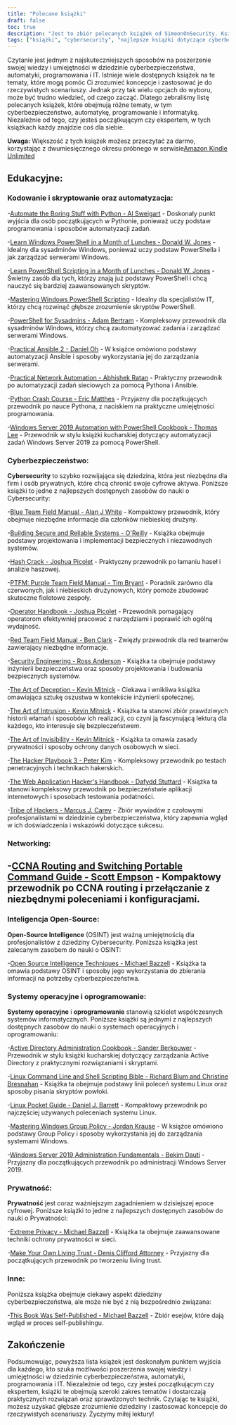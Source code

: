 ```yaml
---
title: "Polecane książki"
draft: false
toc: true
description: "Jest to zbiór polecanych książek od SimeonOnSecurity. Książki obejmują różne tematy, w tym automatyzację kodowania i skryptów, cyberbezpieczeństwo, sieci, inteligencję open-source, systemy operacyjne i oprogramowanie, prywatność i inne powiązane tematy. Dzięki dwumiesięcznej próbie Amazon Kindle Unlimited, możesz przeczytać większość tych książek za darmo. Ta kolekcja oferuje szereg książek zarówno dla początkujących, jak i ekspertów, z tytułami takimi jak Python Crash Course i The Art of Deception. Niezależnie od tego, czy chcesz poprawić swoje umiejętności kodowania, czy zbudować lepsze zrozumienie cyberbezpieczeństwa, ta kolekcja ma coś dla każdego."
tags: ["książki", "cybersecurity", "najlepsze książki dotyczące cyberbezpieczeństwa", "najlepsze książki dla automatyków", "książki o automatyce", "rekomendacje książek o cyberbezpieczeństwie", "bezpieczeństwo cyberprzestrzeni", "Kodowanie i skrypty", "Automatyka", "Windows PowerShell", "sysadminów", "Ansible", "Automatyzacja sieci", "Python", "Windows Server 2019 r", "Niebieski zespół", "Tworzenie bezpiecznych i niezawodnych systemów", "Hash Crack", "PTFM", "Podręcznik polowy drużyny purpurowej", "Podręcznik operatora", "Podręcznik terenowy Red Team", "Inżynieria bezpieczeństwa", "Sztuka podstępu", "Sztuka włamywania się", "Sztuka niewidzialności", "Podręcznik Hakera", "Podręcznik hakera aplikacji internetowych", "Plemię hakerów", "Tworzenie sieci", "Open Source Intelligence", "Systemy operacyjne", "Oprogramowanie", "Prywatność", "Ekstremalna prywatność", "Stwórz swój własny fundusz powierniczy", "Inne", "Ta książka została wydana własnym sumptem"]
---
```


Czytanie jest jednym z najskuteczniejszych sposobów na poszerzenie swojej wiedzy i umiejętności w dziedzinie cyberbezpieczeństwa, automatyki, programowania i IT. Istnieje wiele dostępnych książek na te tematy, które mogą pomóc Ci zrozumieć koncepcje i zastosować je do rzeczywistych scenariuszy. Jednak przy tak wielu opcjach do wyboru, może być trudno wiedzieć, od czego zacząć. Dlatego zebraliśmy listę polecanych książek, które obejmują różne tematy, w tym cyberbezpieczeństwo, automatykę, programowanie i informatykę. Niezależnie od tego, czy jesteś początkującym czy ekspertem, w tych książkach każdy znajdzie coś dla siebie.

**Uwaga:** Większość z tych książek możesz przeczytać za darmo, korzystając z dwumiesięcznego okresu próbnego w serwisie[Amazon Kindle Unlimited](https://amzn.to/3rulzJW)

## Edukacyjne:
### Kodowanie i skryptowanie oraz automatyzacja:

-[Automate the Boring Stuff with Python - Al Sweigart](https://amzn.to/334bQRa) - Doskonały punkt wyjścia dla osób początkujących w Pythonie, ponieważ uczy podstaw programowania i sposobów automatyzacji zadań.

-[Learn Windows PowerShell in a Month of Lunches - Donald W. Jones](https://amzn.to/2NKtuFf) - Idealny dla sysadminów Windows, ponieważ uczy podstaw PowerShella i jak zarządzać serwerami Windows.

-[Learn PowerShell Scripting in a Month of Lunches - Donald W. Jones](https://amzn.to/3vljZwq) - Świetny zasób dla tych, którzy znają już podstawy PowerShell i chcą nauczyć się bardziej zaawansowanych skryptów.

-[Mastering Windows PowerShell Scripting](https://amzn.to/3bQ6qwA) - Idealny dla specjalistów IT, którzy chcą rozwinąć głębsze zrozumienie skryptów PowerShell.

-[PowerShell for Sysadmins - Adam Bertram](https://amzn.to/301qpTp) - Kompleksowy przewodnik dla sysadminów Windows, którzy chcą zautomatyzować zadania i zarządzać serwerami Windows.

-[Practical Ansible 2 - Daniel Oh](https://amzn.to/332hwfo) - W książce omówiono podstawy automatyzacji Ansible i sposoby wykorzystania jej do zarządzania serwerami.

-[Practical Network Automation - Abhishek Ratan](https://amzn.to/3hE5Tzd) - Praktyczny przewodnik po automatyzacji zadań sieciowych za pomocą Pythona i Ansible.

-[Python Crash Course - Eric Matthes](https://amzn.to/3pNHOLc) - Przyjazny dla początkujących przewodnik po nauce Pythona, z naciskiem na praktyczne umiejętności programowania.

-[Windows Server 2019 Automation with PowerShell Cookbook - Thomas Lee](https://amzn.to/3q7B7T2) - Przewodnik w stylu książki kucharskiej dotyczący automatyzacji zadań Windows Server 2019 za pomocą PowerShell.

### Cyberbezpieczeństwo:

**Cybersecurity** to szybko rozwijająca się dziedzina, która jest niezbędna dla firm i osób prywatnych, które chcą chronić swoje cyfrowe aktywa. Poniższe książki to jedne z najlepszych dostępnych zasobów do nauki o Cybersecurity:

-[Blue Team Field Manual - Alan J White](https://amzn.to/30Z5il4) - Kompaktowy przewodnik, który obejmuje niezbędne informacje dla członków niebieskiej drużyny.

-[Building Secure and Reliable Systems - O'Reilly](https://amzn.to/303zj2R) - Książka obejmuje podstawy projektowania i implementacji bezpiecznych i niezawodnych systemów.

-[Hash Crack - Joshua Picolet](https://amzn.to/3pRdEGG) - Praktyczny przewodnik po łamaniu haseł i analizie haszowej.

-[PTFM: Purple Team Field Manual - Tim Bryant](https://amzn.to/3uoLhkA) - Poradnik zarówno dla czerwonych, jak i niebieskich drużynowych, który pomoże zbudować skuteczne fioletowe zespoły.

-[Operator Handbook - Joshua Picolet](https://amzn.to/3fkWD2V) - Przewodnik pomagający operatorom efektywniej pracować z narzędziami i poprawić ich ogólną wydajność.

-[Red Team Field Manual - Ben Clark](https://amzn.to/2BBC3fp) - Zwięzły przewodnik dla red teamerów zawierający niezbędne informacje.

-[Security Engineering - Ross Anderson](https://amzn.to/2MBMsNt) - Książka ta obejmuje podstawy inżynierii bezpieczeństwa oraz sposoby projektowania i budowania bezpiecznych systemów.

-[The Art of Deception - Kevin Mitnick](https://amzn.to/3kU5cTs) - Ciekawa i wnikliwa książka omawiająca sztukę oszustwa w kontekście inżynierii społecznej.

-[The Art of Intrusion - Kevin Mitnick](https://amzn.to/334cDl0) - Książka ta stanowi zbiór prawdziwych historii włamań i sposobów ich realizacji, co czyni ją fascynującą lekturą dla każdego, kto interesuje się bezpieczeństwem.

-[The Art of Invisibility - Kevin Mitnick](https://amzn.to/2IZv8QF) - Książka ta omawia zasady prywatności i sposoby ochrony danych osobowych w sieci.

-[The Hacker Playbook 3 - Peter Kim](https://amzn.to/2D6F47L) - Kompleksowy przewodnik po testach penetracyjnych i technikach hakerskich.

-[The Web Application Hacker's Handbook - Dafydd Stuttard](https://amzn.to/3dWnVy1) - Książka ta stanowi kompleksowy przewodnik po bezpieczeństwie aplikacji internetowych i sposobach testowania podatności.

-[Tribe of Hackers - Marcus J. Carey](https://amzn.to/2UNr8VS) - Zbiór wywiadów z czołowymi profesjonalistami w dziedzinie cyberbezpieczeństwa, który zapewnia wgląd w ich doświadczenia i wskazówki dotyczące sukcesu.

### Networking:

-[CCNA Routing and Switching Portable Command Guide - Scott Empson](https://amzn.to/3hFK7eo) - Kompaktowy przewodnik po CCNA routing i przełączanie z niezbędnymi poleceniami i konfiguracjami.
-
### Inteligencja Open-Source:

**Open-Source Intelligence** (OSINT) jest ważną umiejętnością dla profesjonalistów z dziedziny Cybersecurity.
Poniższa książka jest zalecanym zasobem do nauki o OSINT:

-[Open Source Intelligence Techniques - Michael Bazzell](https://amzn.to/39zbWlV) - Książka ta omawia podstawy OSINT i sposoby jego wykorzystania do zbierania informacji na potrzeby cyberbezpieczeństwa.

### Systemy operacyjne i oprogramowanie:

**Systemy operacyjne** i **oprogramowanie** stanowią szkielet współczesnych systemów informatycznych. Poniższe książki są jednymi z najlepszych dostępnych zasobów do nauki o systemach operacyjnych i oprogramowaniu:

-[Active Directory Administration Cookbook - Sander Berkouwer](https://amzn.to/3ecLtyX) - Przewodnik w stylu książki kucharskiej dotyczący zarządzania Active Directory z praktycznymi rozwiązaniami i skryptami.

-[Linux Command Line and Shell Scripting Bible - Richard Blum and Christine Bresnahan](https://amzn.to/36TjdvP) - Książka ta obejmuje podstawy linii poleceń systemu Linux oraz sposoby pisania skryptów powłoki.

-[Linux Pocket Guide - Daniel J. Barrett](https://amzn.to/2Hl7kWG) - Kompaktowy przewodnik po najczęściej używanych poleceniach systemu Linux.

-[Mastering Windows Group Policy - Jordan Krause](https://amzn.to/3bOT5EY) - W książce omówiono podstawy Group Policy i sposoby wykorzystania jej do zarządzania systemami Windows.

-[Windows Server 2019 Administration Fundamentals - Bekim Dauti](https://amzn.to/3q7NoXB) - Przyjazny dla początkujących przewodnik po administracji Windows Server 2019.
### Prywatność:

**Prywatność** jest coraz ważniejszym zagadnieniem w dzisiejszej epoce cyfrowej. Poniższe książki to jedne z najlepszych dostępnych zasobów do nauki o Prywatności:

-[Extreme Privacy - Michael Bazzell](https://amzn.to/3g4BrxG) - Książka ta obejmuje zaawansowane techniki ochrony prywatności w sieci.

-[Make Your Own Living Trust - Denis Clifford Attorney](https://amzn.to/3pLEVud) - Przyjazny dla początkujących przewodnik po tworzeniu living trust.

### Inne:

Poniższa książka obejmuje ciekawy aspekt dziedziny cyberbezpieczeństwa, ale może nie być z nią bezpośrednio związana:

-[This Book Was Self-Published - Michael Bazzell](https://amzn.to/35UMYgF) - Zbiór esejów, które dają wgląd w proces self-publishingu.

## Zakończenie

Podsumowując, powyższa lista książek jest doskonałym punktem wyjścia dla każdego, kto szuka możliwości poszerzenia swojej wiedzy i umiejętności w dziedzinie cyberbezpieczeństwa, automatyki, programowania i IT. Niezależnie od tego, czy jesteś początkującym czy ekspertem, książki te obejmują szeroki zakres tematów i dostarczają praktycznych rozwiązań oraz sprawdzonych technik. Czytając te książki, możesz uzyskać głębsze zrozumienie dziedziny i zastosować koncepcje do rzeczywistych scenariuszy. Życzymy miłej lektury!
